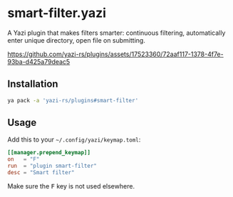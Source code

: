 # smart-filter.yazi

A Yazi plugin that makes filters smarter: continuous filtering, automatically enter unique directory, open file on submitting.

https://github.com/yazi-rs/plugins/assets/17523360/72aaf117-1378-4f7e-93ba-d425a79deac5

## Installation

```sh
ya pack -a 'yazi-rs/plugins#smart-filter'
```

## Usage

Add this to your `~/.config/yazi/keymap.toml`:

```toml
[[manager.prepend_keymap]]
on   = "F"
run  = "plugin smart-filter"
desc = "Smart filter"
```

Make sure the <kbd>F</kbd> key is not used elsewhere.

